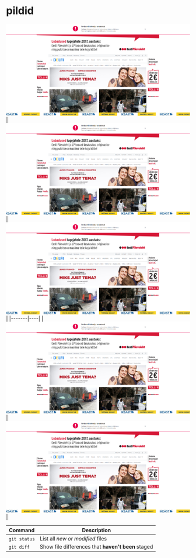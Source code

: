 # pildid

![Preview](ekraan.png)
|![Preview](ekraan.png)|![Preview](ekraan.png)|
|-------|----|
|![Alt text](ekraan.png)| ![Alt text](ekraan.png)|


| Command | Description |
| --- | --- |
| `git status` | List all *new or modified* files |
| `git diff` | Show file differences that **haven't been** staged |
